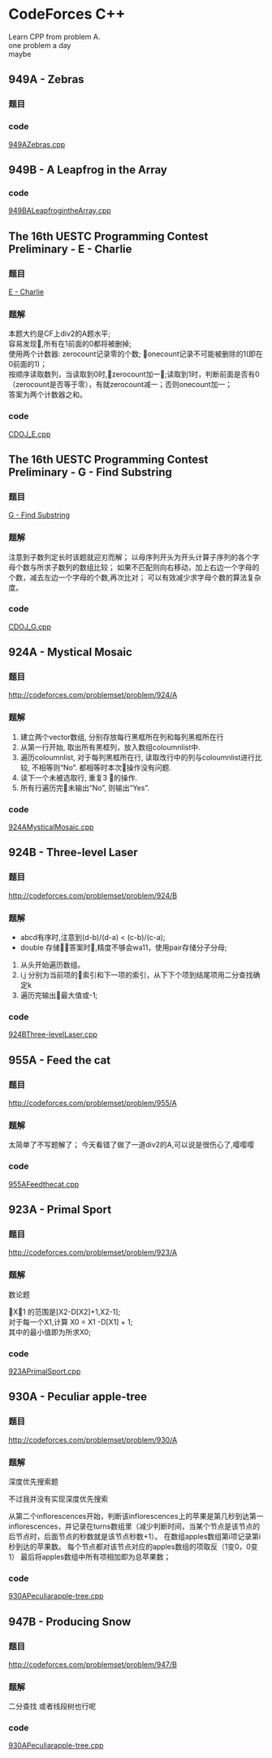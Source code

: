 # CodeForces C++

Learn CPP from problem A.   
one problem a day   
maybe

## 949A - Zebras
### 题目
### code
[949AZebras.cpp](949AZebras.cpp)

## 949B - A Leapfrog in the Array
### code
[949BALeapfrogintheArray.cpp](949BALeapfrogintheArray.cpp)

## The 16th UESTC Programming Contest Preliminary - E - Charlie
### 题目
[E - Charlie]()
### 题解
本题大约是CF上div2的A题水平;        
容易发现,所有在1前面的0都将被删掉;     
使用两个计数器: zerocount记录零的个数; onecount记录不可能被删除的1(即在0前面的1)；      
按顺序读取数列，当读取到0时,zerocount加一;读取到1时，判断前面是否有0（zerocount是否等于零），有就zerocount减一；否则onecount加一；    
答案为两个计数器之和。   
### code
[CDOJ_E.cpp](CDOJ_E.cpp)
## The 16th UESTC Programming Contest Preliminary - G - Find Substring
### 题目
[G - Find Substring]()
### 题解
注意到子数列定长时该题就迎刃而解；
以母序列开头为开头计算子序列的各个字母个数与所求子数列的数组比较；
如果不匹配则向右移动，加上右边一个字母的个数，减去左边一个字母的个数,再次比对；
可以有效减少求字母个数的算法复杂度。
### code
[CDOJ_G.cpp](CDOJ_G.cpp)

## 924A - Mystical Mosaic
### 题目
http://codeforces.com/problemset/problem/924/A
### 题解
1. 建立两个vector数组, 分别存放每行黑框所在列和每列黑框所在行   
2. 从第一行开始, 取出所有黑框列，放入数组coloumnlist中.   
3. 遍历coloumnlist, 对于每列黑框所在行, 读取改行中的列与coloumnlist进行比较, 不相等则“No”.  都相等时本次操作没有问题.     
4. 读下一个未被选取行, 重复3 的操作. 
5. 所有行遍历完未输出“No”, 则输出“Yes”.
### code
[924AMysticalMosaic.cpp](924AMysticalMosaic.cpp)
## 924B - Three-level Laser
### 题目
http://codeforces.com/problemset/problem/924/B
### 题解
* abcd有序时,注意到(d-b)/(d-a) < (c-b)/(c-a);
* double 存储答案时,精度不够会wa11，使用pair存储分子分母;

1. 从头开始遍历数组。
2. i,j 分别为当前项的索引和下一项的索引，从下下个项到结尾项用二分查找确定k
3. 遍历完输出最大值或-1;
### code
[924BThree-levelLaser.cpp](924BThree-levelLaser.cpp)

## 955A - Feed the cat
### 题目
http://codeforces.com/problemset/problem/955/A
### 题解
太简单了不写题解了；
今天看错了做了一道div2的A,可以说是很伤心了,嘤嘤嘤
### code
[955AFeedthecat.cpp](955AFeedthecat.cpp)

## 923A - Primal Sport
### 题目
http://codeforces.com/problemset/problem/923/A
### 题解
数论题

X1 的范围是[X2-D[X2]+1,X2-1];    
对于每一个X1,计算 X0 = X1 -D[X1] + 1;   
其中的最小值即为所求X0;   

### code
[923APrimalSport.cpp](923APrimalSport.cpp)

## 930A - Peculiar apple-tree
### 题目
http://codeforces.com/problemset/problem/930/A
### 题解
深度优先搜索题

不过我并没有实现深度优先搜索

从第二个inflorescences开始，判断该inflorescences上的苹果是第几秒到达第一inflorescences，并记录在turns数组里（减少判断时间，当某个节点是该节点的后节点时，后面节点的秒数就是该节点秒数+1）。
在数组apples数组第i项记录第i秒到达的苹果数。
每个节点都对该节点对应的apples数组的项取反（1变0，0变1）
最后将apples数组中所有项相加即为总苹果数；

### code
[930APeculiarapple-tree.cpp](930APeculiarapple-tree.cpp)


## 947B - Producing Snow
### 题目
http://codeforces.com/problemset/problem/947/B
### 题解
二分查找
或者线段树也行呢

### code
[930APeculiarapple-tree.cpp](930APeculiarapple-tree.cpp)